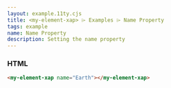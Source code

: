 ```yaml
---
layout: example.11ty.cjs
title: <my-element-xap> ⌲ Examples ⌲ Name Property
tags: example
name: Name Property
description: Setting the name property
---
```


<my-element-xap name="Earth"></my-element-xap>

<h3>HTML</h3>

```html
<my-element-xap name="Earth"></my-element-xap>
```
